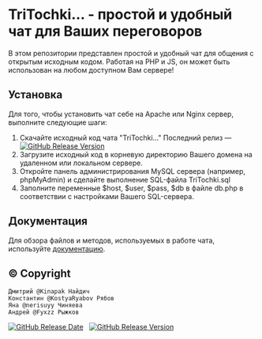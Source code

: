 # TriTochki... - простой и удобный чат для Ваших переговоров
В этом репозитории представлен простой и удобный чат для общения с открытым исходным кодом. Работая на PHP и JS, он может быть использован на любом доступном Вам сервере!

## Установка
Для того, чтобы установить чат себе на Apache или Nginx сервер, выполните следующие шаги:
1. Скачайте исходный код чата "TriTochki..." Последний релиз — [![GitHub Release Version](https://img.shields.io/github/v/release/Kinapak/TriTochki)](https://github.com/Kinapak/TriTochki/releases/latest)
2. Загрузите исходный код в корневую директорию Вашего домена на удаленном или локальном сервере.
3. Откройте панель администрирования MySQL сервера (например, phpMyAdmin) и сделайте выполнение SQL-файла TriTochki.sql
4. Заполните переменные $host, $user, $pass, $db в файле db.php в соответствии с настройками Вашего SQL-сервера.

## Документация
Для обзора файлов и методов, используемых в работе чата, используйте [документацию](https://kostyaryabov.github.io/TriTochki/).

## © Copyright
    Дмитрий @Kinapak Найдич
    Константин @KostyaRyabov Рябов
    Яна @nerisuyy Чиняева
    Андрей @Fyxzz Рыжков

[![GitHub Release Date](https://img.shields.io/github/release-date/Kinapak/TriTochki)](https://github.com/Kinapak/TriTochki/releases/latest) &nbsp; 
[![GitHub Release Version](https://img.shields.io/github/v/release/Kinapak/TriTochki)](https://github.com/Kinapak/TriTochki/releases/latest)